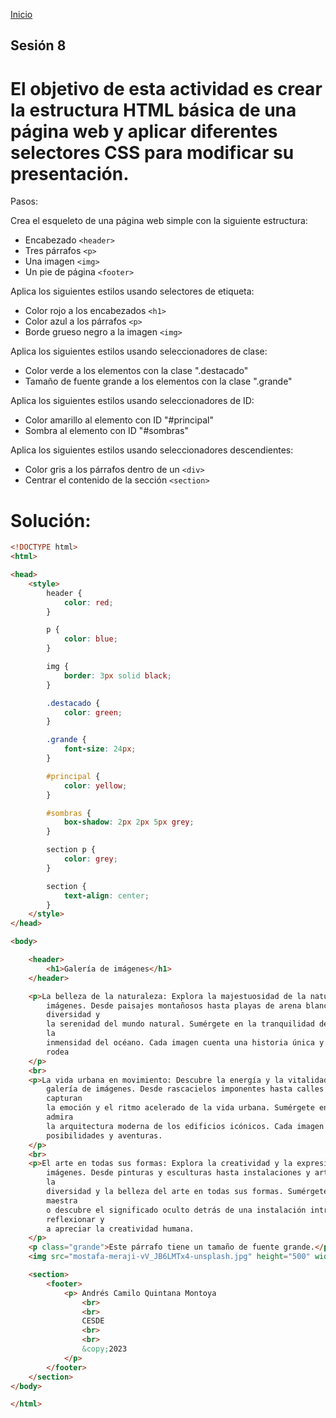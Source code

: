 <!-- No borrar o modificar -->
[Inicio](./index.md)

## Sesión 8 


<!-- Su documentación aquí -->

# El objetivo de esta actividad es crear la estructura HTML básica de una página web y aplicar diferentes selectores CSS para modificar su presentación.

Pasos:

Crea el esqueleto de una página web simple con la siguiente estructura:

- Encabezado `<header>`
- Tres párrafos `<p>`
- Una imagen `<img>`
- Un pie de página `<footer>`

Aplica los siguientes estilos usando selectores de etiqueta:

- Color rojo a los encabezados `<h1>`
- Color azul a los párrafos `<p>`
- Borde grueso negro a la imagen `<img>`

Aplica los siguientes estilos usando seleccionadores de clase:

- Color verde a los elementos con la clase ".destacado"
- Tamaño de fuente grande a los elementos con la clase ".grande"

Aplica los siguientes estilos usando seleccionadores de ID:

- Color amarillo al elemento con ID "#principal"
- Sombra al elemento con ID "#sombras"

Aplica los siguientes estilos usando seleccionadores descendientes:

- Color gris a los párrafos dentro de un `<div>`
- Centrar el contenido de la sección `<section>`

# Solución:

```html
<!DOCTYPE html>
<html>

<head>
    <style>
        header {
            color: red;
        }

        p {
            color: blue;
        }

        img {
            border: 3px solid black;
        }

        .destacado {
            color: green;
        }

        .grande {
            font-size: 24px;
        }

        #principal {
            color: yellow;
        }

        #sombras {
            box-shadow: 2px 2px 5px grey;
        }

        section p {
            color: grey;
        }

        section {
            text-align: center;
        }
    </style>
</head>

<body>

    <header>
        <h1>Galería de imágenes</h1>
    </header>

    <p>La belleza de la naturaleza: Explora la majestuosidad de la naturaleza a través de esta colección de
        imágenes. Desde paisajes montañosos hasta playas de arena blanca, estas fotografías capturan la
        diversidad y
        la serenidad del mundo natural. Sumérgete en la tranquilidad de un bosque frondoso o déjate llevar por
        la
        inmensidad del océano. Cada imagen cuenta una historia única y te invita a explorar el mundo que nos
        rodea
    </p>
    <br>
    <p>La vida urbana en movimiento: Descubre la energía y la vitalidad de la vida en la ciudad a través de esta
        galería de imágenes. Desde rascacielos imponentes hasta calles llenas de gente, estas fotografías
        capturan
        la emoción y el ritmo acelerado de la vida urbana. Sumérgete en la multitud de una bulliciosa plaza o
        admira
        la arquitectura moderna de los edificios icónicos. Cada imagen te transportará a un mundo lleno de
        posibilidades y aventuras.
    </p>
    <br>
    <p>El arte en todas sus formas: Explora la creatividad y la expresión artística a través de esta galería de
        imágenes. Desde pinturas y esculturas hasta instalaciones y arte callejero, estas fotografías capturan
        la
        diversidad y la belleza del arte en todas sus formas. Sumérgete en los colores vibrantes de una obra
        maestra
        o descubre el significado oculto detrás de una instalación intrigante. Cada imagen te invita a
        reflexionar y
        a apreciar la creatividad humana.
    </p>
    <p class="grande">Este párrafo tiene un tamaño de fuente grande.</p>
    <img src="mostafa-meraji-vV_JB6LMTx4-unsplash.jpg" height="500" width="500" class="destacado">

    <section>
        <footer>
            <p> Andrés Camilo Quintana Montoya
                <br>
                <br>
                CESDE
                <br>
                <br>
                &copy;2023
            </p>
        </footer>
    </section>
</body>

</html>
```




